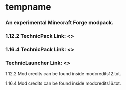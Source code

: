 # tempname
### An experimental Minecraft Forge modpack.
 
### 1.12.2 TechnicPack Link: <>
### 1.16.4 TechnicPack Link: <>
### TechnicLauncher Link: <>

1.12.2 Mod credits can be found inside modcredits12.txt.

1.16.4 Mod credits can be found inside modcredits16.txt.
